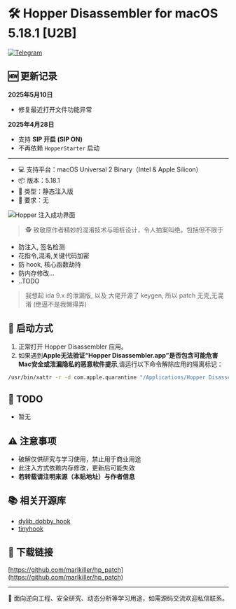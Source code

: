 # 🛠 Hopper Disassembler for macOS 5.18.1 [U2B]

[![Telegram](https://img.shields.io/badge/Join%20our%20Telegram-blue?logo=telegram)](https://t.me/dylib_dobby_hook_chat)

## 🆕 更新记录

**2025年5月10日**  
- 修复最近打开文件功能异常

**2025年4月28日**  

- 支持 **SIP 开启 (SIP ON)**
- 不再依赖 `HopperStarter` 启动  

---

- 💻 支持平台：macOS Universal 2 Binary（Intel & Apple Silicon）
- 📦 版本：5.18.1
- 🧬 类型：静态注入版
- 🔐 要求：无

![Hopper 注入成功界面](./hp.png)

> 🕵️ 致敬原作者精妙的混淆技术与暗桩设计，令人拍案叫绝。包括但不限于  

- 防注入, 签名检测
- 花指令,混淆,关键代码加密
- 防 hook, 核心函数劫持
- 防内存修改...
- ..TODO

> 我想起 ida 9.x 的泄漏版, 以及 大佬开源了 keygen, 所以 patch 无壳,无混淆 (绝逼不是我懒得弄)  

## 🚀 启动方式

1. 正常打开 Hopper Disassembler 应用。
2. 如果遇到**Apple无法验证“Hopper Disassembler.app”是否包含可能危害Mac安全或泄漏隐私的恶意软件提示**,请运行以下命令解除应用的隔离标记：

```bash
/usr/bin/xattr -r -d com.apple.quarantine "/Applications/Hopper Disassembler v4.app"
```

## 🧪 TODO

- 暂无

## ⚠️ 注意事项

- 破解仅供研究与学习使用，禁止用于商业用途
- 此注入方式依赖内存修改，更新后可能失效
- **若转载请注明来源（本贴地址）与作者信息**  

## 📚 相关开源库

- [dylib_dobby_hook](https://github.com/marlkiller/dylib_dobby_hook)  
- [tinyhook](https://github.com/Antibioticss/tinyhook)  

## 🔗 下载链接

[https://github.com/marlkiller/hp_patch](https://github.com/marlkiller/hp_patch)

---

🧠 面向逆向工程、安全研究、动态分析等学习用途，如需源码交流欢迎私信联系。
